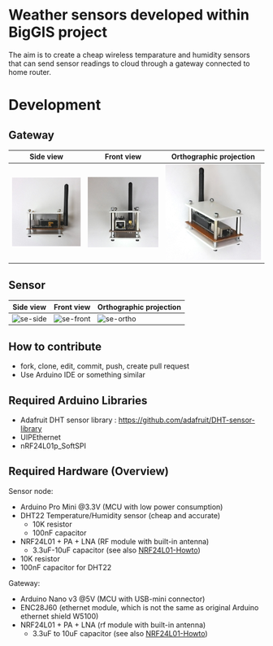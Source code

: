 # Weather sensors developed within BigGIS project

The aim is to create a cheap wireless temparature and humidity sensors that can send sensor readings to cloud through a gateway connected to home router.

# Development

## Gateway

[gw-ortho]: hw/gateway/gw-model-ortho.jpg
[gw-side]:  hw/gateway/gw-model-side.jpg
[gw-front]: hw/gateway/gw-model-front.jpg

 Side view  | Front view  | Orthographic projection
------------|-------------|------------------------
![gw-side]  | ![gw-front] | ![gw-ortho]

## Sensor

[se-ortho]: hw/sensor/se-model-ortho.jpg
[se-side]:  hw/sensor/se-model-side.jpg
[se-front]: hw/sensor/se-model-front.jpg

 Side view  | Front view  | Orthographic projection
------------|-------------|------------------------
![se-side]  | ![se-front] | ![se-ortho]


## How to contribute
- fork, clone, edit, commit, push, create pull request
- Use Arduino IDE or something similar

## Required Arduino Libraries
- Adafruit DHT sensor library : https://github.com/adafruit/DHT-sensor-library
- UIPEthernet
- nRF24L01p_SoftSPI

## Required Hardware (Overview)

Sensor node:
- Arduino Pro Mini @3.3V (MCU with low power consumption)
- DHT22 Temperature/Humidity sensor (cheap and accurate)
  - 10K resistor
  - 100nF capacitor
- NRF24L01 + PA + LNA (RF module with built-in antenna)
  - 3.3uF-10uF capacitor (see also [NRF24L01-Howto])
- 10K resistor
- 100nF capacitor for DHT22

Gateway:
- Arduino Nano v3 @5V (MCU with USB-mini connector)
- ENC28J60 (ethernet module, which is not the same as original Arduino ethernet shield W5100)
- NRF24L01 + PA + LNA (rf module with built-in antenna)
  - 3.3uF to 10uF capacitor (see also [NRF24L01-Howto])

[NRF24L01-Howto]: https://arduino-info.wikispaces.com/Nrf24L01-2.4GHz-HowTo
